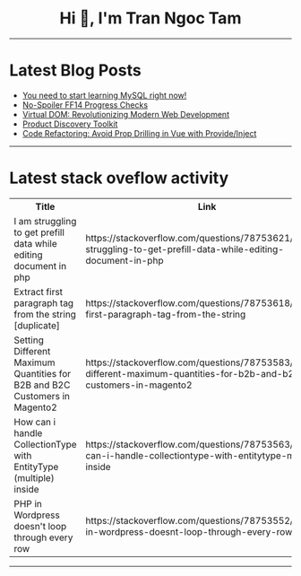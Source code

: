 <h1 align="center">Hi 👋, I'm Tran Ngoc Tam</h1>

---

# Latest Blog Posts 
<!-- BLOG-POST-LIST:START -->
- [You need to start learning MySQL right now!](https://dev.to/valterseu/you-need-to-start-learning-mysql-right-now-4ll0)
- [No-Spoiler FF14 Progress Checks](https://dev.to/tarsir/no-spoiler-ff14-progress-checks-2dhi)
- [Virtual DOM: Revolutionizing Modern Web Development](https://dev.to/mdhassanpatwary/virtual-dom-revolutionizing-modern-web-development-18f9)
- [Product Discovery Toolkit](https://dev.to/zerocodilla/product-discovery-toolkit-42i)
- [Code Refactoring: Avoid Prop Drilling in Vue with Provide/Inject](https://dev.to/nazirul_amin/code-refactoring-avoid-prop-drilling-in-vue-with-provideinject-19le)
<!-- BLOG-POST-LIST:END -->

---

# Latest stack oveflow activity
<table>
  <tr><th>Title</th><th>Link</th></tr>
  <!-- STACKOVERFLOW:START --><tr><td>I am struggling to get prefill data while editing document in php</td><td>https://stackoverflow.com/questions/78753621/i-am-struggling-to-get-prefill-data-while-editing-document-in-php</td></tr><tr><td>Extract first paragraph tag from the string [duplicate]</td><td>https://stackoverflow.com/questions/78753618/extract-first-paragraph-tag-from-the-string</td></tr><tr><td>Setting Different Maximum Quantities for B2B and B2C Customers in Magento2</td><td>https://stackoverflow.com/questions/78753583/setting-different-maximum-quantities-for-b2b-and-b2c-customers-in-magento2</td></tr><tr><td>How can i handle CollectionType with EntityType &lpar;multiple&rpar; inside</td><td>https://stackoverflow.com/questions/78753563/how-can-i-handle-collectiontype-with-entitytype-multiple-inside</td></tr><tr><td>PHP in Wordpress doesn&#39;t loop through every row</td><td>https://stackoverflow.com/questions/78753552/php-in-wordpress-doesnt-loop-through-every-row</td></tr><!-- STACKOVERFLOW:END -->
</table>

---


